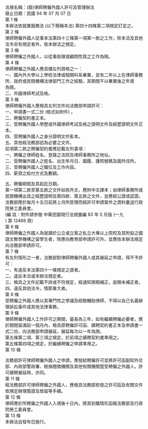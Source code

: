 法規名稱：(廢)律師聘僱外國人許可及管理辦法  
廢止日期：民國 94 年 07 月 07 日  
第 1 條  
本辦法依就業服務法 (以下簡稱本法) 第四十四條第二項規定訂定之。  
第 2 條  
律師聘僱外國人從事本法第四十三條第一項第一款之工作，除本法及其他  
法令另有規定者外，依本辦法之規定。  
第 3 條  
律師聘僱之外國人，以從事助理或顧問性質之工作為限。  
第 4 條  
律師聘僱之外國人應具備左列資格之一：  
一、國內外大學以上學校法律或相關科系畢業，並有二年以上在律師事務  
所、政府或民間機構法律部門工作之經驗，其期間不以畢業後之年資  
為限。  
二、外國律師考試及格。  
第 5 條  
律師聘僱外國人應檢具左列文件向法務部申請許可：  
一、申請書一式二份 (格式如附件) 。  
二、聘僱契約書正本。  
三、受聘僱外國人學歷或外國律師考試及格之證明文件及經歷證明文件正  
本。  
四、受聘僱外國人之身分證明文件影本。  
五、其他經法務部認為必要之文件。  
前項第二款之聘僱契約書應記載左列事項：  
一、聘僱之律師姓名、登錄之法院及律師事務所之地址。  
二、受聘僱外國人之姓名、出生年月日、國籍、護照號碼及國外住所。  
三、受聘僱外國人之職位及工作內容。  
四、薪資之給付方式及數額。  


五、聘僱期間及其起訖日期。  
第一項第二款至第五款之文件如係外文，應附中文譯本；由律師事務所或  
民間機構出具之經歷證明及第四款、第五款之文件，並應經公證或認證。  
法務部應於每月十五日前將上月所受理而經許可申請案件之資料彙送行政  
院勞工委員會。  
(編 註：附件請參閱 中華民國現行法規彙編 83 年 5 月版 (一九  
) 第 12468 頁)  
第 6 條  
律師聘僱之外國人為就讀於公立或立案之私立大專以上院校及其附設之國  
語文教學機構之留學生者，除應向教育部申請許可外，並應依本辦法規定  
向法務部申請許可。  
第 7 條  
有左列情形之一者，法務部對律師聘僱外國人或其展延之申請，得不予許  
可：  
一、有違反本法第四十一條規定之虞者。  
二、違反本法或本辦法規定者。  
三、檢具之文件記載不詳或不符規定，經通知限期補正，逾期未補正者。  
四、違反其他法令，情節重大者。  
第 8 條  
受聘僱之外國人應以其專門性之學識及經驗輔助律師，不得以自己名義辦  
理訴訟事件或其他法律事務。  
第 9 條  
律師聘僱外國人工作許可之期間，最長為三年，如有繼續聘僱必要者，應  
於期間屆滿前一個月內，檢具原聘僱許可函、續聘契約書正本及申請書一  
式二份，向法務部申請展延，展延每次以一年為限。  
第五條第二項、第三項之規定，於前項之續聘契約書準用之。  
第五條第四項之規定，於繼續聘僱之申請準用之。  
第 10 條  


法務部許可律師聘僱外國人之申請，應發給聘僱許可並將許可函副知外交  
部、內政部警政署、稅捐稽徵機關及其他有關機關暨受聘僱之外國人。許  
可續聘展延時，亦同。  
第 11 條  
經法務部許可律師聘僱之外國人，應檢具法務部核發之許可函及有關文件  
依規定辦理簽證及居留等手續。  
第 12 條  
律師應於所聘僱之外國人入境後十日內，將其到職情形函報法務部及行政  
院勞工委員會。  
第 13 條  
本辦法自發布日施行。  


